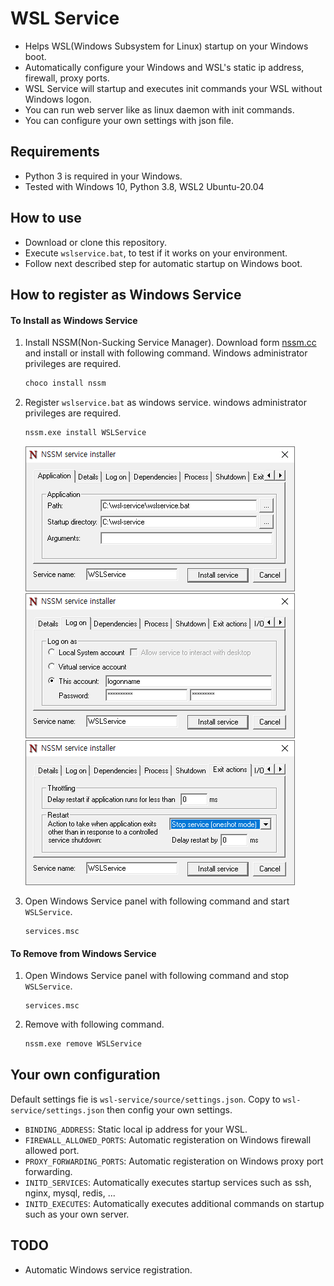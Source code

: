 # WSL Service

* Helps WSL(Windows Subsystem for Linux) startup on your Windows boot.
* Automatically configure your Windows and WSL's static ip address, firewall, proxy ports.
* WSL Service will startup and executes init commands your WSL without Windows logon.
* You can run web server like as linux daemon with init commands.
* You can configure your own settings with json file.

## Requirements

* Python 3 is required in your Windows.
* Tested with Windows 10, Python 3.8, WSL2 Ubuntu-20.04

## How to use

* Download or clone this repository.
* Execute `wslservice.bat`, to test if it works on your environment.
* Follow next described step for automatic startup on Windows boot.

## How to register as Windows Service

#### To Install as Windows Service

1. Install NSSM(Non-Sucking Service Manager). Download form [nssm.cc](https://nssm.cc/) and install or install with following command. Windows administrator privileges are required.

    ```bash
    choco install nssm
    ```

2. Register `wslservice.bat` as windows service. windows administrator privileges are required.

    ```bash
    nssm.exe install WSLService
    ```

    ![](./assets/nssm-install-step-01.png)
    ![](./assets/nssm-install-step-02.png)
    ![](./assets/nssm-install-step-03.png)

3. Open Windows Service panel with following command and start `WSLService`.

    ```
    services.msc
    ```

#### To Remove from Windows Service

1. Open Windows Service panel with following command and stop `WSLService`.

    ```
    services.msc
    ```

2. Remove with following command.

    ```bash
    nssm.exe remove WSLService
    ```

## Your own configuration

Default settings fie is `wsl-service/source/settings.json`. Copy to `wsl-service/settings.json` then config your own settings.

* `BINDING_ADDRESS`: Static local ip address for your WSL.
* `FIREWALL_ALLOWED_PORTS`: Automatic registeration on Windows firewall allowed port.
* `PROXY_FORWARDING_PORTS`: Automatic registeration on Windows proxy port forwarding.
* `INITD_SERVICES`: Automatically executes startup services such as ssh, nginx, mysql, redis, ...
* `INITD_EXECUTES`: Automatically executes additional commands on startup such as your own server.

## TODO

* Automatic Windows service registration.
